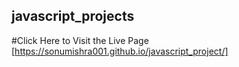 ## javascript_projects

#Click Here to Visit the Live Page
[https://sonumishra001.github.io/javascript_project/]


